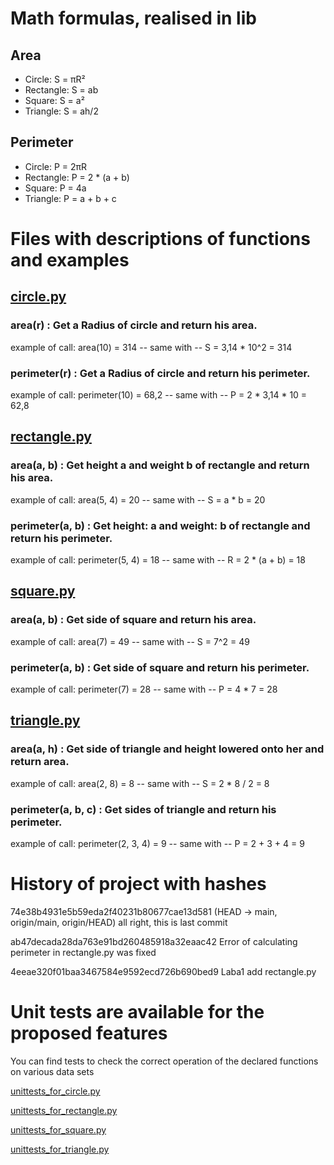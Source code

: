 # Math formulas, realised in lib 
## Area
- Circle: S = πR²
- Rectangle: S = ab
- Square: S = a²
- Triangle: S = ah/2

## Perimeter
- Circle: P = 2πR
- Rectangle: P = 2 * (a + b)
- Square: P = 4a
- Triangle: P = a + b + c

# Files with descriptions of functions and examples
## [circle.py](https://github.com/tamerland05/geometric_lib/blob/main/circle.py)
### area(r) : Get a Radius of circle and return his area.
example of call: area(10) = 314 -- same with -- S = 3,14 * 10^2 = 314 

### perimeter(r) : Get a Radius of circle and return his perimeter.
example of call: perimeter(10) = 68,2 -- same with -- P = 2 * 3,14 * 10 = 62,8

## [rectangle.py](https://github.com/tamerland05/geometric_lib/blob/main/rectangle.py)
### area(a, b) : Get height a and weight b of rectangle and return his area.
example of call: area(5, 4) = 20 -- same with -- S = a * b = 20

### perimeter(a, b) : Get height: a and weight: b of rectangle and return his perimeter.
example of call: perimeter(5, 4) = 18 -- same with -- R = 2 * (a + b) = 18

## [square.py](https://github.com/tamerland05/geometric_lib/blob/main/square.py)
### area(a, b) : Get side of square and return his area.
example of call: area(7) = 49 -- same with -- S = 7^2 = 49

### perimeter(a, b) : Get side of square and return his perimeter.
example of call: perimeter(7) = 28 -- same with -- P = 4 * 7 = 28

## [triangle.py](https://github.com/tamerland05/geometric_lib/blob/main/triangle.py)
### area(a, h) : Get side of triangle and height lowered onto her and return area.
example of call: area(2, 8) = 8 -- same with -- S = 2 * 8 / 2 = 8

### perimeter(a, b, c) : Get sides of triangle and return his perimeter.
example of call: perimeter(2, 3, 4) = 9 -- same with -- P = 2 + 3 + 4 = 9

# History of project with hashes
74e38b4931e5b59eda2f40231b80677cae13d581 (HEAD -> main, origin/main, origin/HEAD) all right, this is last commit

ab47decada28da763e91bd260485918a32eaac42 Error of calculating perimeter in rectangle.py was fixed

4eeae320f01baa3467584e9592ecd726b690bed9 Laba1 add rectangle.py

# Unit tests are available for the proposed features
You can find tests to check the correct operation of the declared functions on various data sets

[unittests_for_circle.py](https://github.com/tamerland05/geometric_lib/blob/main/unittests_for_circle.py)

[unittests_for_rectangle.py](https://github.com/tamerland05/geometric_lib/blob/main/unittests_for_rectangle.py)

[unittests_for_square.py](https://github.com/tamerland05/geometric_lib/blob/main/unittests_for_square.py)

[unittests_for_triangle.py](https://github.com/tamerland05/geometric_lib/blob/main/unittests_for_triangle.py)